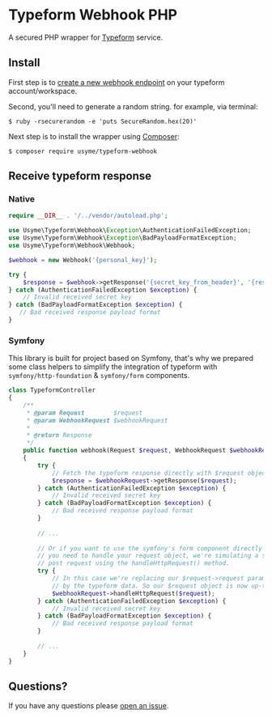 # Typeform Webhook PHP
A secured PHP wrapper for [Typeform](https://developer.typeform.com/) service.

## Install
First step is to [create a new webhook endpoint](https://www.typeform.com/help/webhooks/) on your typeform account/workspace.

Second, you'll need to generate a random string. for example, via terminal:
```
$ ruby -rsecurerandom -e 'puts SecureRandom.hex(20)'
```

Next step is to install the wrapper using [Composer](http://getcomposer.org/):
```
$ composer require usyme/typeform-webhook
```

## Receive typeform response

### Native

```php
require __DIR__ . '/../vendor/autoload.php';

use Usyme\Typeform\Webhook\Exception\AuthenticationFailedException;
use Usyme\Typeform\Webhook\Exception\BadPayloadFormatException;
use Usyme\Typeform\Webhook\Webhook;

$webhook = new Webhook('{personal_key}');

try {
    $response = $webhook->getResponse('{secret_key_from_header}', '{response_payload}');
} catch (AuthenticationFailedException $exception) {
    // Invalid received secret key
} catch (BadPayloadFormatException $exception) {
   // Bad received response payload format
}
```

### Symfony

This library is built for project based on Symfony, that's why we prepared some class helpers to simplify the integration of typeform with `symfony/http-foundation` & `symfony/form` components.

```php
class TypeformController
{
    /**
     * @param Request        $request
     * @param WebhookRequest $webhookRequest
     *
     * @return Response
     */
    public function webhook(Request $request, WebhookRequest $webhookRequest): Response
    {
        try {
            // Fetch the typeform response directly with $request object.
            $response = $webhookRequest->getResponse($request);
        } catch (AuthenticationFailedException $exception) {
            // Invalid received secret key
        } catch (BadPayloadFormatException $exception) {
            // Bad received response payload format
        }
        
        // ...
        
        // Or if you want to use the symfony's form component directly
        // you need to handle your request object, we're simulating a simple
        // post request using the handleHttpRequest() method.
        try {
            // In this case we're replacing our $request->request parameters
            // by the typeform data. So our $request object is now up-to-date :)
            $webhookRequest->handleHttpRequest($request);
        } catch (AuthenticationFailedException $exception) {
            // Invalid received secret key
        } catch (BadPayloadFormatException $exception) {
            // Bad received response payload format
        }
        
        // ...
    }
}
```

## Questions?

If you have any questions please [open an issue](https://github.com/usyme/typeform-webhook/issues/new).